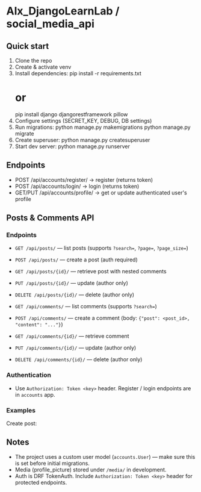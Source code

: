 # Alx_DjangoLearnLab / social_media_api

## Quick start
1. Clone the repo
2. Create & activate venv
3. Install dependencies:
   pip install -r requirements.txt
   # or
   pip install django djangorestframework pillow
4. Configure settings (SECRET_KEY, DEBUG, DB settings)
5. Run migrations:
   python manage.py makemigrations
   python manage.py migrate
6. Create superuser:
   python manage.py createsuperuser
7. Start dev server:
   python manage.py runserver

## Endpoints
- POST /api/accounts/register/  → register (returns token)
- POST /api/accounts/login/     → login (returns token)
- GET/PUT /api/accounts/profile/ → get or update authenticated user's profile

## Posts & Comments API

### Endpoints
- `GET /api/posts/` — list posts (supports `?search=`, `?page=`, `?page_size=`)
- `POST /api/posts/` — create a post (auth required)
- `GET /api/posts/{id}/` — retrieve post with nested comments
- `PUT /api/posts/{id}/` — update (author only)
- `DELETE /api/posts/{id}/` — delete (author only)

- `GET /api/comments/` — list comments (supports `?search=`)
- `POST /api/comments/` — create a comment (body: `{"post": <post_id>, "content": "..."}`)
- `GET /api/comments/{id}/` — retrieve comment
- `PUT /api/comments/{id}/` — update (author only)
- `DELETE /api/comments/{id}/` — delete (author only)

### Authentication
- Use `Authorization: Token <key>` header. Register / login endpoints are in `accounts` app.

### Examples
Create post:

## Notes
- The project uses a custom user model (`accounts.User`) — make sure this is set before initial migrations.
- Media (profile_picture) stored under `/media/` in development.
- Auth is DRF TokenAuth. Include `Authorization: Token <key>` header for protected endpoints.
